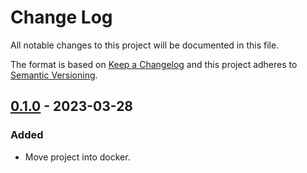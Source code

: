 # Change Log
All notable changes to this project will be documented in this file.

The format is based on [Keep a Changelog](http://keepachangelog.com/)
and this project adheres to [Semantic Versioning](http://semver.org/).

## [0.1.0] - 2023-03-28
### Added
 - Move project into docker.

[0.1.0]: https://github.com/martapavelka/scpc/compare/0.0.0...0.1.0

